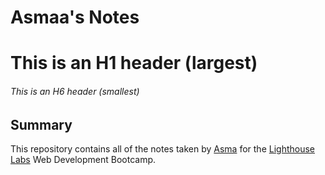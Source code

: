 # Asmaa's Notes 

# This is an H1 header (largest)
###### This is an H6 header (smallest)

## Summary 

This repository contains all of the notes taken by [Asma](https://github.com/asmxali) for the [Lighthouse Labs](https://www.lighthouselabs.ca/) Web Development Bootcamp.